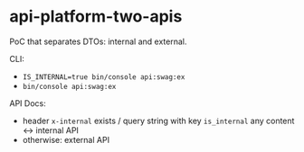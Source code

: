 # api-platform-two-apis

PoC that separates DTOs: internal and external.

CLI:
- `IS_INTERNAL=true bin/console api:swag:ex`
- `bin/console api:swag:ex`

API Docs:
- header `x-internal` exists / query string with key `is_internal` any content <-> internal API
- otherwise: external API
